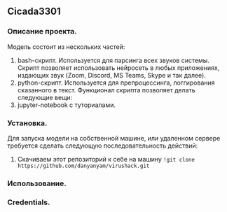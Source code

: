 ## Cicada3301

### Описание проекта.
Модель состоит из нескольких частей:
  1. bash-скрипт. Используется для парсинга всех звуков системы. Скрипт позволяет использовать нейросеть в любых приложениях, издающих звук (Zoom, Discord, MS Teams, Skype и так далее).
  2. python-скрипт. Используется для препроцессинга, логгирования сказанного в текст. Функционал скрипта позволяет делать следующие вещи:
  3. jupyter-notebook с туториалами.
  
### Установка.

Для запуска модели на собственной машине, или удаленном сервере требуется сделать следующую последовательность действий:

1. Скачиваем этот репозиторий к себе на  машину
`!git clone https://github.com/danyanyam/virushack.git`


### Использование.
### Credentials.
